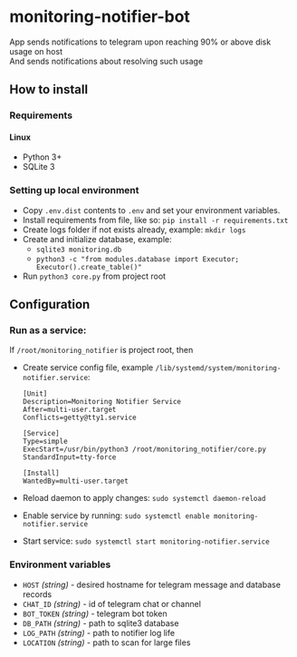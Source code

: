 # monitoring-notifier-bot

App sends notifications to telegram upon reaching 90% or above disk usage on host <br> 
And sends notifications about resolving such usage

## How to install

### Requirements

#### Linux

* Python 3+
* SQLite 3

### Setting up local environment

* Copy `.env.dist` contents to `.env` and set your environment variables.
* Install requirements from file, like so: `pip install -r requirements.txt`
* Create logs folder if not exists already, example: `mkdir logs`
* Create and initialize database, example: 
    * `sqlite3 monitoring.db`
    * `python3 -c "from modules.database import Executor; Executor().create_table()"`
* Run `python3 core.py` from project root

## Configuration

### Run as a service:

If `/root/monitoring_notifier` is project root, then

* Create service config file, example `/lib/systemd/system/monitoring-notifier.service`:

    ```
    [Unit]
    Description=Monitoring Notifier Service
    After=multi-user.target
    Conflicts=getty@tty1.service

    [Service]
    Type=simple
    ExecStart=/usr/bin/python3 /root/monitoring_notifier/core.py
    StandardInput=tty-force

    [Install]
    WantedBy=multi-user.target
    ```
* Reload daemon to apply changes: `sudo systemctl daemon-reload`
* Enable service by running: `sudo systemctl enable monitoring-notifier.service`
* Start service: `sudo systemctl start monitoring-notifier.service` 

### Environment variables

* `HOST` _(string)_ - desired hostname for telegram message and database records
* `CHAT_ID` _(string)_ - id of telegram chat or channel
* `BOT_TOKEN` _(string)_ - telegram bot token
* `DB_PATH` _(string)_ - path to sqlite3 database
* `LOG_PATH` _(string)_ - path to notifier log life
* `LOCATION` _(string)_ - path to scan for large files

